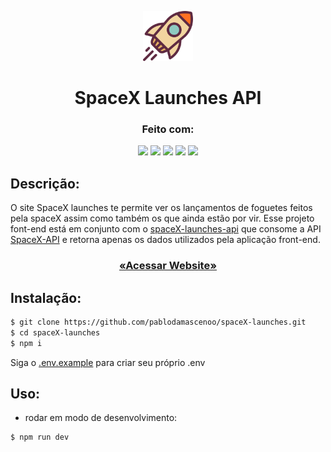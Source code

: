 <p align="center">
  <a href="https://github.com/pablodamascenoo/spaceX-launches">
    <img src="./public/rocket.svg" alt="readme-logo" width="80" height="80">

  </a>

  <h1 align="center">
    SpaceX Launches API
  </h1>
</p>

<div align="center">
  <h3>Feito com:</h3>

  <img src="https://img.shields.io/badge/React-20232A?style=for-the-badge&logo=react&logoColor=61DAFB" height="30px"/>
  <img src="https://img.shields.io/badge/Tailwind_CSS-38B2AC?style=for-the-badge&logo=tailwind-css&logoColor=white" height="30px"/>
    <img src="https://img.shields.io/badge/vite-%23646CFF.svg?style=for-the-badge&logo=vite&logoColor=white" height="30px"/>
  <img src="https://img.shields.io/badge/React_Router-CA4245?style=for-the-badge&logo=react-router&logoColor=white" height="30px"/>  
  <img src="https://img.shields.io/badge/Vercel-000000?style=for-the-badge&logo=vercel&logoColor=white" height="30px"/>
  
</div>

## Descrição:

O site SpaceX launches te permite ver os lançamentos de foguetes feitos pela spaceX assim como também os que ainda estão por vir. Esse projeto font-end está em conjunto com o [spaceX-launches-api](https://github.com/pablodamascenoo/spaceX-launches-api) que consome a API [SpaceX-API](https://github.com/r-spacex/SpaceX-API) e retorna apenas os dados utilizados pela aplicação front-end.

<h3 align="center">

<a  href="https://spacex-launches-gamma.vercel.app"/>

«Acessar Website»

</a>

</h3>

## Instalação:

```bash
$ git clone https://github.com/pablodamascenoo/spaceX-launches.git
$ cd spaceX-launches
$ npm i
```

Siga o [.env.example](.env.example) para criar seu próprio .env

## Uso:

- rodar em modo de desenvolvimento:

```bash
$ npm run dev
```
